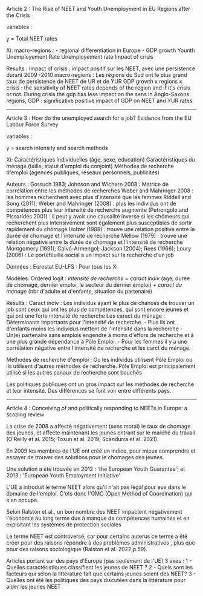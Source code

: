 Article 2 :  The Rise of NEET and Youth Unemployment in EU Regions after the Crisis

variables : 

y = Total NEET rates 

Xi:
macro-regions : 
    - regional differentiation in Europe
    - 
GDP growth
Younth Unemployement Rate 
Unemployement rate
Impact of crisis

Results : 
Impact of crisis : impact positif sur les NEET, avec une persistence durant 2009 -2010
macro-regions : Les régions du Sud ont le plus grand taux de persistence de NEET  de UR et de YUR
GDP growth x regions x crisis : the sensitivity of NEET rates depends of the region and if it's crisis or not. During crisis the gdp has less impact on the sens in Anglo-Saxons regions, 
GDP : significative positive impact of GDP on NEET and YUR rates.

---

Article 3 : How do the unemployed search for a job? Evidence from the EU Labour Force Survey

variables :

y = search intensity and search methods 

Xi:
Caractéristiques individuelles (âge, sexe, éducation)
Caractéristiques du ménage (taille, statut d'emploi du conjoint) 
Méthodes de recherche d'emploi (agences publiques, réseaux personnels, publicités)

Auteurs :
Gorsuch 1983; Johnson and Wichern 2008 : Matrice de corrélation entre les méthodes de recherches 
Weber and Mahringer 2008 : les hommes recherchent avec plus d'intensité que les femmes
Riddell and Song (2011); Weber and Mahringer (2008) : plus les individus ont de compétences plus leur intensité de recherche augmente
(Petrongolo and Pissarides 2001) : il peut y avoir une causalité inverse si les chômeurs qui recherchent plus intensivement sont également plus susceptibles de sortir rapidement du chômage
Holzer (1988) : trouve une relation positive entre la durée de chomage et l'intensité de recherche 
Mellow (1979) : trouve une relation négative entre la durée de chomage et l'intensité de recherche 
Montgomery (1991); Calvó-Armengol; Jackson (2004); Rees (1966); Loury (2006) : Le portefeuille social a un impact sur la recherche d'un job


Données : 
Eurostat
EU-LFS : Pour tous les Xi 

Modèles:
Ordered logit : *intensité de recherche* ~ *caract indiv* (age, durée de chomage, dernier emploi, le secteur du dernier emploi) + *caract du ménage* (nbr d'adulte et d'enfants, situation du partenaire)


Results :
Caract indiv : Les individus ayant le plus de chances de trouver un job sont ceux qui ont les plus de compétences, qui sont encore jeunes et qui ont une forte intensité de recherche
Les caract du ménage : Déterminants importants pour l'intensité de recherche. 
    - Plus ils ont d'enfants moins les individus mettent de l'intensité dans la recherche
    - Un(e) partenaire sans emplois engendre à moins d'effors de recherche et à une plus grande dépendance à Pôle Emploi.
    - Pour les femmes il y a une corrélation négative entre l'intensité de recherche et les carct du ménage.

Méthodes de recherche d'emploi : Ou les individus utilisent Pôle Emploi ou ils utilisent d'autres méthodes de recherche. Pôle Emploi est principalement utilisé si les autres canaux de recherche sont bouchés

Les politiques publiques ont un gros impact sur les méthodes de recherche et leur intensité. Des différences se font voir entre différents pays.

---

Article 4 : Conceiving of and politically responding to NEETs in Europe: a scoping review

La crise de 2008 a affecté négativement (sens moral) le taux de chomage des jeunes, et affecte maintenant les jeunes entrant sur le marché du travail (O’Reilly et al. 2015; Tosun et al. 2019; Scandurra et al. 2021).

En 2009 les membres de l'UE ont créé un indice, pour mieux comprendre et essayer de trouver des solutions pour le chomages des jeunes.

Une solution a été trouvée en 2012 : 'the European Youth Guarantee'; et 2013 : 'European Youth Employment Initiative'

L'UE a introduit le terme NEET alors qu'il n'ait pas légal pour eux dans le domaine de l'emploi. C'ets donc l'OMC (Open Method of Coordination) qui s'en occupe.

Selon Ralston et al., un bon nombre des NEET impactent négativement l'économie au long terme due à manque de compétences humaines et en exploitant les systèmes de protection sociales

Le terme NEET est controversé, car pour certains auterus ce terme a été créer pour des raisons répondre à des problèmes administratives  , plus que pour des raisons sociologique (Ralston et al. 2022,p.59).


Articles portant sur des pays d'Europe (pas seulement de l'UE)
    3 axes :
        1 - Quelles caractéristiques classifient les jeunes de NEET ?
        2 - Quels sont les facteurs qui selon la littérature fait que certains jeunes soient des NEET?
        3 - Quelles ont été les politiques des pays discutées dans la littérature pour aider les jeunes NEET

